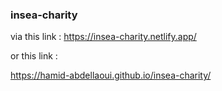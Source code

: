 ### insea-charity

via this link : https://insea-charity.netlify.app/

or this link :

https://hamid-abdellaoui.github.io/insea-charity/
